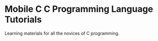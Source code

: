 # Mobile C C Programming Language Tutorials

Learning materials for all the novices of C programming.
